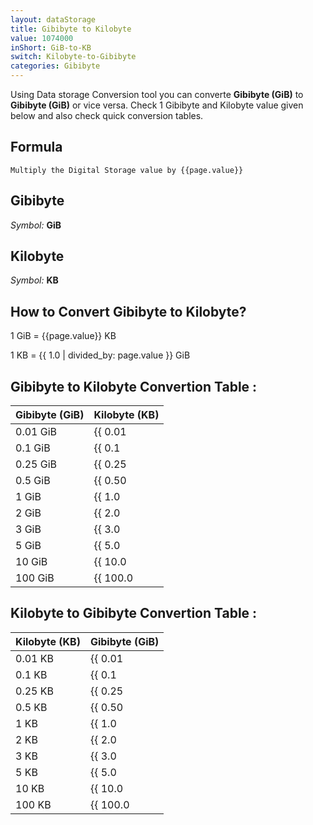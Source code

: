 ```yaml
---
layout: dataStorage
title: Gibibyte to Kilobyte
value: 1074000
inShort: GiB-to-KB
switch: Kilobyte-to-Gibibyte
categories: Gibibyte
---
```


Using Data storage Conversion tool you can converte **Gibibyte (GiB)** to **Gibibyte (GiB)** or vice versa. Check 1 Gibibyte and Kilobyte value given below and also check quick conversion tables.

## Formula
`Multiply the Digital Storage value by {{page.value}}`

## Gibibyte
*Symbol:* **GiB**

## Kilobyte
*Symbol:* **KB**

## How to Convert Gibibyte to Kilobyte?

1 GiB = {{page.value}} KB

1 KB = {{ 1.0 | divided_by: page.value }} GiB


## Gibibyte to Kilobyte Convertion Table :

| Gibibyte (GiB) | Kilobyte (KB) |
| ---- | ---- |
| 0.01 GiB | {{ 0.01 | times: page.value }} KB |
| 0.1 GiB | {{ 0.1 | times: page.value }} KB |
| 0.25 GiB | {{ 0.25 | times: page.value }} KB |
| 0.5 GiB | {{ 0.50 | times: page.value }} KB |
| 1 GiB | {{ 1.0 | times: page.value }} KB |
| 2 GiB | {{ 2.0 | times: page.value }} KB |
| 3 GiB | {{ 3.0 | times: page.value }} KB |
| 5 GiB | {{ 5.0 | times: page.value }} KB |
| 10 GiB | {{ 10.0 | times: page.value }} KB |
| 100 GiB | {{ 100.0 | times: page.value }} KB |

## Kilobyte to Gibibyte Convertion Table :

| Kilobyte (KB) | Gibibyte (GiB) |
| ---- | ---- |
| 0.01 KB | {{ 0.01 | divided_by: page.value }} GiB |
| 0.1 KB | {{ 0.1 | divided_by: page.value }} GiB |
| 0.25 KB | {{ 0.25 | divided_by: page.value }} GiB |
| 0.5 KB | {{ 0.50 | divided_by: page.value }} GiB |
| 1 KB | {{ 1.0 | divided_by: page.value }} GiB |
| 2 KB | {{ 2.0 | divided_by: page.value }} GiB |
| 3 KB | {{ 3.0 | divided_by: page.value }} GiB |
| 5 KB | {{ 5.0 | divided_by: page.value }} GiB |
| 10 KB | {{ 10.0 | divided_by: page.value }} GiB |
| 100 KB | {{ 100.0 | divided_by: page.value }} GiB |


<script>
document.getElementById('selectInput')[13].selected = true
document.getElementById('selectOutput')[4].selected = true
</script>
